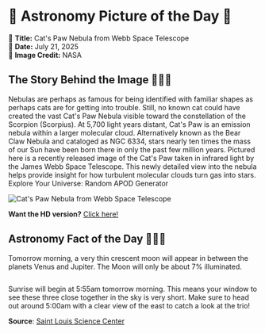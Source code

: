 # 🌌 Astronomy Picture of the Day 🌌
🔭 **Title:** Cat's Paw Nebula from Webb Space Telescope  
📅 **Date:** July 21, 2025  
📸 **Image Credit:** NASA  

## The Story Behind the Image 🧑‍🚀🔭
Nebulas are perhaps as famous for being identified with familiar shapes as perhaps cats are for getting into trouble.  Still, no known cat could have created the vast Cat's Paw Nebula visible toward the constellation of the Scorpion  (Scorpius).  At 5,700 light years distant, Cat's Paw is an emission nebula within a larger molecular cloud.  Alternatively known as the Bear Claw Nebula and cataloged as NGC 6334, stars nearly ten times the mass of our Sun have been born there in only the past few million years. Pictured here is a recently released image of the Cat's Paw taken in infrared light by the James Webb Space Telescope.  This newly detailed view into the nebula helps provide insight for how turbulent molecular clouds turn gas into stars.    Explore Your Universe: Random APOD Generator

![Cat's Paw Nebula from Webb Space Telescope](https://apod.nasa.gov/apod/image/2507/CatsPaw_Webb_960.jpg)

**Want the HD version?** [Click here!](https://apod.nasa.gov/apod/image/2507/CatsPaw_Webb_1822.jpg)

## Astronomy Fact of the Day 👩‍🚀🚀 
<p>Tomorrow morning, a very thin crescent moon will appear in between the planets Venus and Jupiter. The Moon will only be about 7% illuminated.</p>
<p><img src="https://www.slsc.org/wp-content/uploads/2025/07/jul-21.jpg" alt=""/></p>
<p>Sunrise will begin at 5:55am tomorrow morning. This means your window to see these three close together in the sky is very short. Make sure to head out around 5:00am with a clear view of the east to catch a look at the trio!</p>

**Source**: [Saint Louis Science Center](https://www.slsc.org/astronomy-fact-of-the-day-july-21-2025/)
